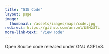 ```yaml
---
title: "GIS Code"
layout: page
image: 
  thumbnail: /assets/images/maps/code.jpg
redirect: https://github.com/ansonl/DEM2STL
more-link-text: "View Code"
---
```


Open Source code released under GNU AGPLv3.
